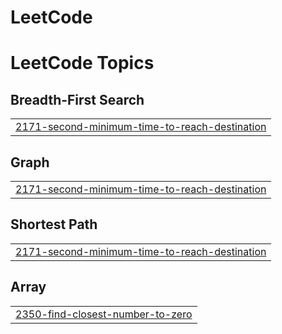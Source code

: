 # LeetCode
<!---LeetCode Topics Start-->
# LeetCode Topics
## Breadth-First Search
|  |
| ------- |
| [2171-second-minimum-time-to-reach-destination](https://github.com/amuif/LeetCode/tree/master/2171-second-minimum-time-to-reach-destination) |
## Graph
|  |
| ------- |
| [2171-second-minimum-time-to-reach-destination](https://github.com/amuif/LeetCode/tree/master/2171-second-minimum-time-to-reach-destination) |
## Shortest Path
|  |
| ------- |
| [2171-second-minimum-time-to-reach-destination](https://github.com/amuif/LeetCode/tree/master/2171-second-minimum-time-to-reach-destination) |
## Array
|  |
| ------- |
| [2350-find-closest-number-to-zero](https://github.com/amuif/LeetCode/tree/master/2350-find-closest-number-to-zero) |
<!---LeetCode Topics End-->